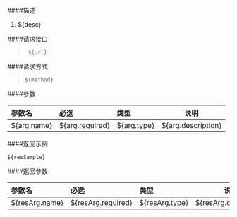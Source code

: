 
####描述

1. ${desc}

####请求接口
> ` ${url}`
  
####请求方式

> `${method}`

####参数 

|参数名|必选|类型|说明|
|:----    |:---|:----- |-----   |
|${arg.name} |${arg.required}  |${arg.type} |${arg.description}   |

####返回示例

``` 
${resSample}
```

####返回参数 

|参数名|必选|类型|说明|
|:----    |:---|:----- |-----   |
|${resArg.name} |${resArg.required}  |${resArg.type} |${resArg.description}   |
